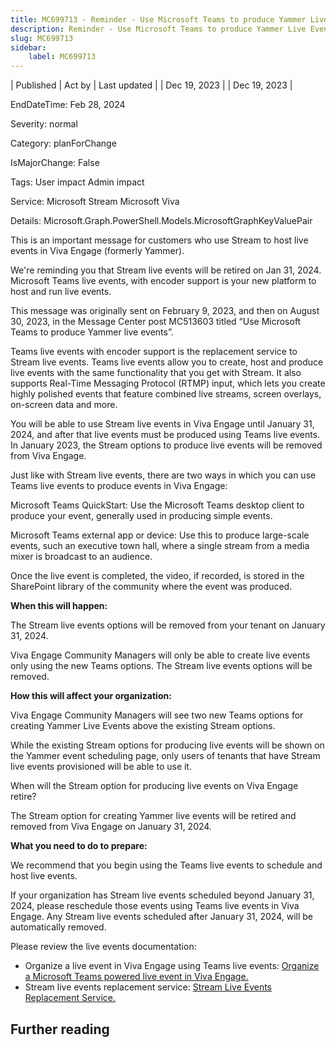 ```yaml
---
title: MC699713 - Reminder - Use Microsoft Teams to produce Yammer Live Events (Formerly Yammer live events)
description: Reminder - Use Microsoft Teams to produce Yammer Live Events (Formerly Yammer live events)
slug: MC699713
sidebar:
    label: MC699713
---
```



| Published | Act by | Last updated |
| Dec 19, 2023 |  | Dec 19, 2023 |

EndDateTime: Feb 28, 2024

Severity: normal

Category: planForChange

IsMajorChange: False

Tags: User impact Admin impact

Service: Microsoft Stream Microsoft Viva

Details: Microsoft.Graph.PowerShell.Models.MicrosoftGraphKeyValuePair

<p>This is an important message for customers who use Stream to host live events in Viva Engage (formerly Yammer).
</p><p>We're reminding you that Stream live events will be retired on Jan 31, 2024.  Microsoft Teams live events, with encoder support is your new platform to host and run live events. 
</p><p>This message was originally sent on February 9, 2023, and then on August 30, 2023, in the Message Center post MC513603 titled “Use Microsoft Teams to produce Yammer live events”.
</p><p>Teams live events with encoder support is the replacement service to Stream live events. Teams live events allow you to create, host and produce live events with the same functionality that you get with Stream. It also supports Real-Time Messaging Protocol (RTMP) input, which lets you create highly polished events that feature combined live streams, screen overlays, on-screen data and more.
</p><p>You will be able to use Stream live events in Viva Engage until January 31, 2024, and after that live events must be produced using Teams live events. In January 2023, the Stream options to produce live events will be removed from Viva Engage.
</p><p>Just like with Stream live events, there are two ways in which you can use Teams live events to produce events in Viva Engage:
</p><p>Microsoft Teams QuickStart: Use the Microsoft Teams desktop client to produce your event, generally used in producing simple events.
</p><p>Microsoft Teams external app or device: Use this to produce large-scale events, such an executive town hall, where a single stream from a media mixer is broadcast to an audience.
</p><p>Once the live event is completed, the video, if recorded, is stored in the SharePoint library of the community where the event was produced.
</p><p><b>When this will happen:</b></p><p>The Stream live events options will be removed from your tenant on January 31, 2024.
</p><p>Viva Engage Community Managers will only be able to create live events only using the new Teams options. The Stream live events options will be removed.
</p><p><b>How this will affect your organization:</b></p><p>Viva Engage Community Managers will see two new Teams options for creating Yammer Live Events above the existing Stream options.
</p><p>While the existing Stream options for producing live events will be shown on the Yammer event scheduling page, only users of tenants that have Stream live events provisioned will be able to use it.
</p><p>When will the Stream option for producing live events on Viva Engage retire?
</p><p>The Stream option for creating Yammer live events will be retired and removed from Viva Engage on January 31, 2024.
</p><p><b>What you need to do to prepare:</b></p><p>We recommend that you begin using the Teams live events to schedule and host live events.
</p><p>If your organization has Stream live events scheduled beyond January 31, 2024, please reschedule those events using Teams live events in Viva Engage. Any Stream live events scheduled after January 31, 2024, will be automatically removed.
</p><p>Please review the live events documentation:</p><ul><li>Organize a live event in Viva Engage using Teams live events: <a href="https://learn.microsoft.com/en-us/viva/engage/organize-live-event" target="_blank">Organize a Microsoft Teams powered live event in Viva Engage.</a></li><li>Stream live events replacement service: <a href="https://learn.microsoft.com/en-us/stream/live-event-retirement" target="_blank">Stream Live Events Replacement Service.</a></li></ul>

## Further reading
